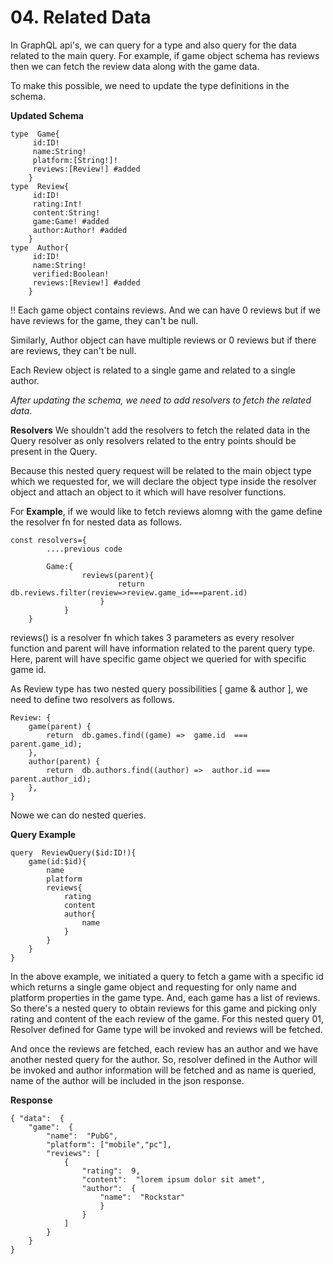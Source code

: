 # 04. Related Data
In GraphQL api's, we can query for a type and also query for the data related to the main query. For example, if game object schema has reviews then we can fetch the review data along with the game data.

To make this possible, we need to update the type definitions in the schema. 

**Updated Schema**

	type  Game{
		 id:ID!
		 name:String!
		 platform:[String!]!
		 reviews:[Review!] #added
		}
	type  Review{
		 id:ID!
		 rating:Int!
		 content:String!
		 game:Game! #added
		 author:Author! #added
		}
	type  Author{
		 id:ID!
		 name:String!
		 verified:Boolean!
		 reviews:[Review!] #added
		}
	
:bangbang: Each game object contains reviews. And we can have 0 reviews but if we have reviews for the game, they can't be null.

Similarly, Author object can have multiple reviews or 0 reviews but if there are reviews, they can't be null.

Each Review object is related to a single game and related to a single author. 

*After updating the schema, we need to add resolvers to fetch the related data*.

**Resolvers**
We shouldn't add the resolvers to fetch the related data in the Query resolver as only resolvers related to the entry points should be present in the Query.

Because this nested query request will be related to the main object type which we requested for, we will declare the object type inside the resolver object and attach an object to it which will have resolver functions.

For **Example**, if we would like to fetch reviews alomng with the game define the resolver fn for nested data as follows.

	const resolvers={
			....previous code
			
			Game:{
					reviews(parent){
							return db.reviews.filter(review=>review.game_id===parent.id)
						}
				}
		}

reviews() is a resolver fn which takes 3 parameters as every resolver function and parent will have information related to the parent query type. Here, parent will have specific game object we queried for with specific game id.

As Review type has two nested query possibilities [ game & author ], we need to define two resolvers as follows.

	Review: {
		game(parent) {
			return  db.games.find((game) =>  game.id  ===  parent.game_id);
		},
		author(parent) {
			return  db.authors.find((author) =>  author.id === parent.author_id);
		},
	}

Nowe we can do nested queries. 

**Query Example**

	query  ReviewQuery($id:ID!){
		game(id:$id){
			name
			platform
			reviews{
				rating
				content
				author{
					name
				}
			}
		}
	}

In the above example, we initiated a query to fetch a game with a specific id which returns a single game object and requesting for only name and platform properties in the game type. And, each game has a list of reviews. So there's a nested query to obtain reviews for this game and picking only rating and content of the each review of the game. For this nested query 01, Resolver defined for Game type will be invoked and reviews will be fetched.

And once the reviews are fetched, each review has an author and we have another nested query for the author. So, resolver defined in the Author will be invoked and author information will be fetched and as name is queried, name of the author will be included in the json response. 

**Response**

	{ "data":  { 
		"game":  { 
			"name":  "PubG",
			"platform": ["mobile","pc"],
			"reviews": [
				{
					"rating":  9,
					"content":  "lorem ipsum dolor sit amet",
					"author":  {
						"name":  "Rockstar"
						}
					}
				]
			}
		}
	}
	
	